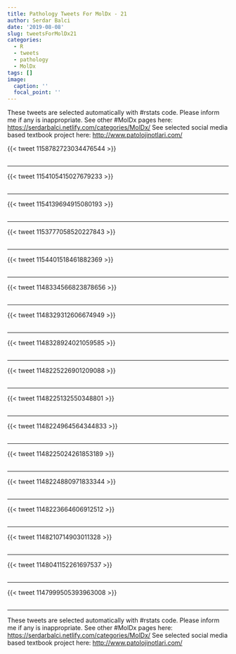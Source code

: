 ```yaml
---
title: Pathology Tweets For MolDx - 21
author: Serdar Balci
date: '2019-08-08'
slug: tweetsForMolDx21
categories:
  - R
  - tweets
  - pathology
  - MolDx
tags: []
image:
  caption: ''
  focal_point: ''
---
```



These tweets are selected automatically with #rstats code. Please inform me if any is inappropriate.
See other #MolDx pages here: https://serdarbalci.netlify.com/categories/MolDx/ 
See selected social media based textbook project here: http://www.patolojinotlari.com/

{{< tweet 1158782723034476544 >}}
<br>
<br>
<hr>
{{< tweet 1154105415027679233 >}}
<br>
<br>
<hr>
{{< tweet 1154139694915080193 >}}
<br>
<br>
<hr>
{{< tweet 1153777058520227843 >}}
<br>
<br>
<hr>
{{< tweet 1154401518461882369 >}}
<br>
<br>
<hr>
{{< tweet 1148334566823878656 >}}
<br>
<br>
<hr>
{{< tweet 1148329312606674949 >}}
<br>
<br>
<hr>
{{< tweet 1148328924021059585 >}}
<br>
<br>
<hr>
{{< tweet 1148225226901209088 >}}
<br>
<br>
<hr>
{{< tweet 1148225132550348801 >}}
<br>
<br>
<hr>
{{< tweet 1148224964564344833 >}}
<br>
<br>
<hr>
{{< tweet 1148225024261853189 >}}
<br>
<br>
<hr>
{{< tweet 1148224880971833344 >}}
<br>
<br>
<hr>
{{< tweet 1148223664606912512 >}}
<br>
<br>
<hr>
{{< tweet 1148210714903011328 >}}
<br>
<br>
<hr>
{{< tweet 1148041152261697537 >}}
<br>
<br>
<hr>
{{< tweet 1147999505393963008 >}}
<br>
<br>
<hr>


These tweets are selected automatically with #rstats code. Please inform me if any is inappropriate.
See other #MolDx pages here: https://serdarbalci.netlify.com/categories/MolDx/ 
See selected social media based textbook project here: http://www.patolojinotlari.com/
